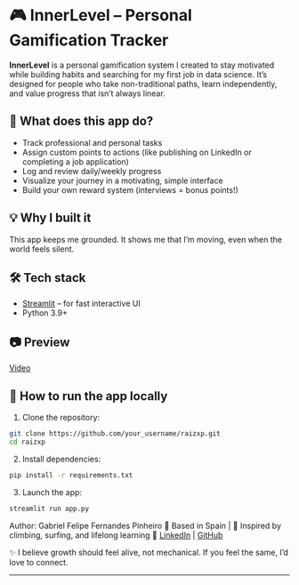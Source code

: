 # 🎮 InnerLevel – Personal Gamification Tracker

**InnerLevel** is a personal gamification system I created to stay motivated while building habits and searching for my first job in data science. It’s designed for people who take non-traditional paths, learn independently, and value progress that isn’t always linear.

## 🚀 What does this app do?

- Track professional and personal tasks
- Assign custom points to actions (like publishing on LinkedIn or completing a job application)
- Log and review daily/weekly progress
- Visualize your journey in a motivating, simple interface
- Build your own reward system (interviews = bonus points!)

## 💡 Why I built it

This app keeps me grounded. It shows me that I’m moving, even when the world feels silent.

## 🛠️ Tech stack

- [Streamlit](https://streamlit.io/) – for fast interactive UI
- Python 3.9+

## 📷 Preview

[Video](images/demosntratevideo.webm)

## 🔧 How to run the app locally

1. Clone the repository:

```bash
git clone https://github.com/your_username/raizxp.git
cd raizxp
```

2. Install dependencies:

```bash
pip install -r requirements.txt
```

3.  Launch the app:

```bash
streamlit run app.py
```

Author: 
Gabriel Felipe Fernandes Pinheiro
📍 Based in Spain | 🌊 Inspired by climbing, surfing, and lifelong learning
🔗 [LinkedIn](https://www.linkedin.com/in/gabriel-fernandes-pinheiro) | [GitHub](https://github.com/gabriel-pinheiro)


✨ I believe growth should feel alive, not mechanical.
If you feel the same, I’d love to connect.

---
